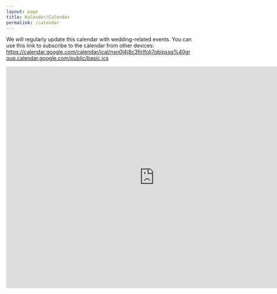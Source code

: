 ```yaml
---
layout: page
title: Kalender/Calendar
permalink: /calendar
---
```


We will regularly update this calendar with wedding-related events. You can use
this link to subscribe to the calendar from other devices: <a
href="https://calendar.google.com/calendar/ical/nsn0l4j8c3firlfolj7obipssg%40group.calendar.google.com/public/basic.ics">https://calendar.google.com/calendar/ical/nsn0l4j8c3firlfolj7obipssg%40group.calendar.google.com/public/basic.ics</a>

<iframe src="https://calendar.google.com/calendar/embed?src=nsn0l4j8c3firlfolj7obipssg%40group.calendar.google.com&ctz=Europe/Stockholm" style="border: 0" width="800" height="600" frameborder="0" scrolling="no"></iframe>